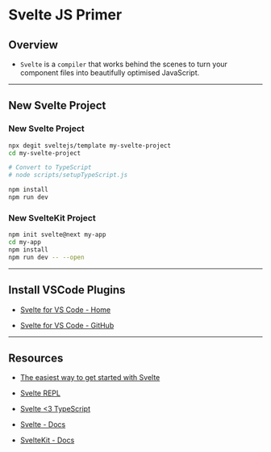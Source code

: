 # Svelte JS Primer

## Overview

* `Svelte` is a `compiler` that works behind the scenes to turn your component files into beautifully optimised JavaScript.

---

## New Svelte Project

### New Svelte Project

```bash
npx degit sveltejs/template my-svelte-project
cd my-svelte-project

# Convert to TypeScript
# node scripts/setupTypeScript.js

npm install
npm run dev
```

### New SvelteKit Project

```bash
npm init svelte@next my-app
cd my-app
npm install
npm run dev -- --open
```

---

## Install VSCode Plugins

* [Svelte for VS Code - Home](https://marketplace.visualstudio.com/items?itemName=svelte.svelte-vscode)

* [Svelte for VS Code - GitHub](https://github.com/sveltejs/language-tools)

---

## Resources

* [The easiest way to get started with Svelte](https://svelte.dev/blog/the-easiest-way-to-get-started)

* [Svelte REPL](https://svelte.dev/repl/hello-world?version=3.38.2)

* [Svelte <3 TypeScript](https://svelte.dev/blog/svelte-and-typescript)

* [Svelte - Docs](https://svelte.dev/docs)

* [SvelteKit - Docs](https://kit.svelte.dev/docs)